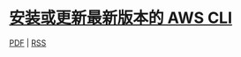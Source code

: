# [安装或更新最新版本的 AWS CLI](https://docs.aws.amazon.com/zh_cn/cli/latest/userguide/getting-started-install.html)

[PDF](https://docs.aws.amazon.com/zh_cn/cli/latest/userguide/aws-cli.pdf#getting-started-install) | [RSS](https://docs.aws.amazon.com/zh_cn/cli/latest/userguide/aws-cli-user-guide-updates.rss)



